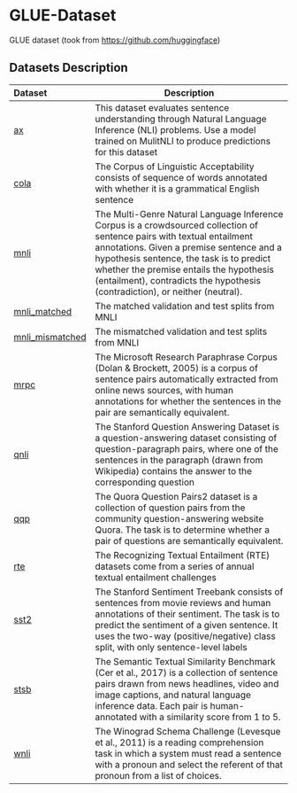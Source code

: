 # GLUE-Dataset
GLUE dataset (took from https://github.com/huggingface)

## Datasets Description

|Dataset|Description|
|:---------|-------------|
|[ax]('./GLUE/ax/')|This dataset evaluates sentence understanding through Natural Language Inference (NLI) problems. Use a model trained on MulitNLI to produce predictions for this dataset|
|[cola]('./GLUE/cola/')|The Corpus of Linguistic Acceptability consists of sequence of words annotated with whether it is a grammatical English sentence|
|[mnli]('./GLUE/mnli/')|The Multi-Genre Natural Language Inference Corpus is a crowdsourced collection of sentence pairs with textual entailment annotations. Given a premise sentence and a hypothesis sentence, the task is to predict whether the premise entails the hypothesis (entailment), contradicts the hypothesis (contradiction), or neither (neutral).|
|[mnli_matched]('./GLUE/mnli_matched/')|The matched validation and test splits from MNLI|
|[mnli_mismatched]('./GLUE/mnli_mismatched/')|The mismatched validation and test splits from MNLI|
|[mrpc]('./GLUE/mrpc/')|The Microsoft Research Paraphrase Corpus (Dolan & Brockett, 2005) is a corpus of sentence pairs automatically extracted from online news sources, with human annotations for whether the sentences in the pair are semantically equivalent.|
|[qnli]('./GLUE/qnli/')|The Stanford Question Answering Dataset is a question-answering dataset consisting of question-paragraph pairs, where one of the sentences in the paragraph (drawn from Wikipedia) contains the answer to the corresponding question |
|[qqp]('./GLUE/qqp/')|The Quora Question Pairs2 dataset is a collection of question pairs from the community question-answering website Quora. The task is to determine whether a pair of questions are semantically equivalent.|
|[rte]('./GLUE/rte/')|The Recognizing Textual Entailment (RTE) datasets come from a series of annual textual entailment challenges|
|[sst2]('./GLUE/sst2/')|The Stanford Sentiment Treebank consists of sentences from movie reviews and human annotations of their sentiment. The task is to predict the sentiment of a given sentence. It uses the two-way (positive/negative) class split, with only sentence-level labels|
|[stsb]('./GLUE/stsb/')|The Semantic Textual Similarity Benchmark (Cer et al., 2017) is a collection of sentence pairs drawn from news headlines, video and image captions, and natural language inference data. Each pair is human-annotated with a similarity score from 1 to 5.|
|[wnli]('./GLUE/wnli/')|The Winograd Schema Challenge (Levesque et al., 2011) is a reading comprehension task in which a system must read a sentence with a pronoun and select the referent of that pronoun from a list of choices.|
